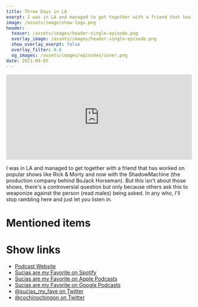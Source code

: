 ```yaml
---
title: Three Days in LA
exerpt: I was in LA and managed to get together with a friend that has worked on popular shows like Rick & Morty and now with the ShadowMachine (the production company behind BoJack Horseman).
image: /assets/image/show-logo.png
header:
  teaser: /assets/images/header-single-episode.png
  overlay_image: /assets/images/header-single-episode.png
  show_overlay_exerpt: false
  overlay_filter: 0.6
  og_images: /assets/images/episodes/cover.png
date: 2021-04-05
---
```

<iframe src="https://open.spotify.com/embed-podcast/episode/4KiZczz1BHevdH7yvRsrF7" width="100%" height="232" frameborder="0" allowtransparency="true" allow="encrypted-media"></iframe>

I was in LA and managed to get together with a friend that has worked on popular shows like Rick & Morty and now with the ShadowMachine (the production company behind BoJack Horseman).
But this isn't about those shows, there's a controversial question but only because others ask this to weaponize against the person (read males) being asked. In any who, I'll stop rambling here and just let you listen in.

# Mentioned items



# Show links

* <i class=fas fa-link></i> [Podcast Website](https://cochinochingon.com)
* <i class=fab fa-spotify></i> [Sucias are my Favorite on Spotify](https://open.spotify.com/show/3XjoipCU3QzeIaQAAQpBdW)
* <i class=fas fa-podcast></i> [Sucias are my Favorite on Apple Podcasts](https://podcasts.apple.com/us/podcast/sucias-are-my-favorite/id1548173787)
* <i class=fab fa-google-play></i> [Sucias are my Favorite on Google Podcasts](https://podcasts.google.com/feed/aHR0cHM6Ly9hbmNob3IuZm0vcy80MjI0YzYzYy9wb2RjYXN0L3Jzcw==)
* <i class=fab fa-twitter></i> [@sucias_my_fave on Twitter](https://twitter.com/sucias_my_fave)
* <i class=fab fa-twitter></i> [@cochinochingon on Twitter](https://twitter.com/cochinochingon)
